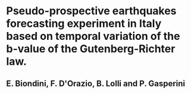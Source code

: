 # Pseudo-prospective earthquakes forecasting experiment in Italy based on temporal variation of the b-value of the Gutenberg-Richter law.
## E. Biondini, F. D'Orazio, B. Lolli and P. Gasperini 
